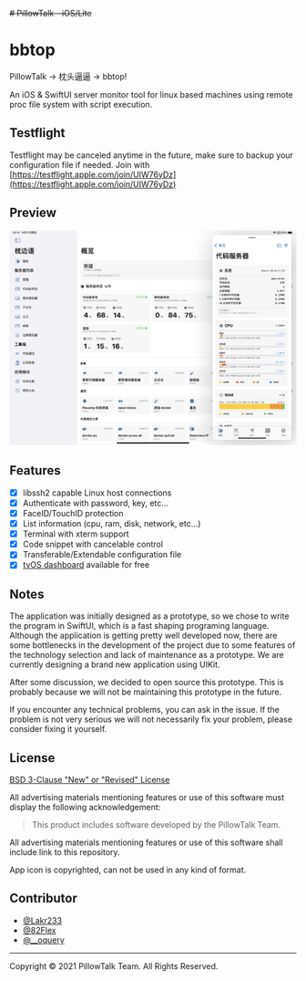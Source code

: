 ~~# PillowTalk - iOS/Lite~~
# bbtop

PillowTalk -> 枕头逼逼 -> bbtop!

An iOS & SwiftUI server monitor tool for linux based machines using remote proc file system with script execution.

## Testflight

Testflight may be canceled anytime in the future, make sure to backup your configuration file if needed. Join with [https://testflight.apple.com/join/UIW76yDz](https://testflight.apple.com/join/UIW76yDz)

## Preview

![Preview](./Resource/Preview.png)

## Features

- [x] libssh2 capable Linux host connections
- [x] Authenticate with password, key, etc...
- [x] FaceID/TouchID protection
- [x] List information (cpu, ram, disk, network, etc...)
- [x] Terminal with xterm support
- [x] Code snippet with cancelable control
- [x] Transferable/Extendable configuration file
- [x] [tvOS dashboard](https://apps.apple.com/us/app/%E6%9E%95%E8%BE%B9%E8%AF%AD%E7%9C%8B%E6%9D%BF/id1565555565) available for free

## Notes

The application was initially designed as a prototype, so we chose to write the program in SwiftUI, which is a fast shaping programing language. Although the application is getting pretty well developed now, there are some bottlenecks in the development of the project due to some features of the technology selection and lack of maintenance as a prototype. We are currently designing a brand new application using UIKit. 

After some discussion, we decided to open source this prototype. This is probably because we will not be maintaining this prototype in the future. 

If you encounter any technical problems, you can ask in the issue. If the problem is not very serious we will not necessarily fix your problem, please consider fixing it yourself.

## License

[BSD 3-Clause "New" or "Revised" License](./LICENSE)

All advertising materials mentioning features or use of this software must display the following acknowledgement:

> This product includes software developed by the PillowTalk Team.

All advertising materials mentioning features or use of this software shall include link to this repository.

App icon is copyrighted, can not be used in any kind of format. 

## Contributor

- [@Lakr233](https://twitter.com/Lakr233)
- [@82Flex](https://twitter.com/82Flex)
- [@__oquery](https://twitter.com/__oquery)

---

Copyright © 2021 PillowTalk Team. All Rights Reserved.
